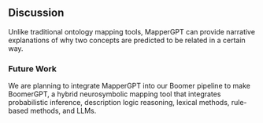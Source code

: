 ## Discussion

Unlike traditional ontology mapping tools, MapperGPT can provide narrative explanations
of why two concepts are predicted to be related in a certain way.

### Future Work

We are planning to integrate MapperGPT into our Boomer pipeline to make BoomerGPT,
a hybrid neurosymbolic mapping tool that integrates probabilistic inference, description logic
reasoning, lexical methods, rule-based methods, and LLMs.
